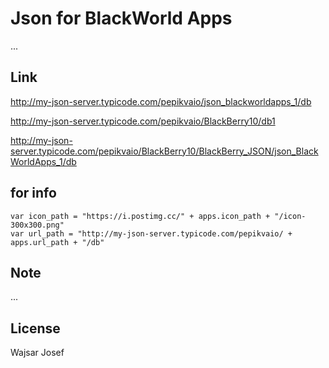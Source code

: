 # Json for BlackWorld Apps
...


## Link
http://my-json-server.typicode.com/pepikvaio/json_blackworldapps_1/db

http://my-json-server.typicode.com/pepikvaio/BlackBerry10/db1

http://my-json-server.typicode.com/pepikvaio/BlackBerry10/BlackBerry_JSON/json_BlackWorldApps_1/db




## for info
```
var icon_path = "https://i.postimg.cc/" + apps.icon_path + "/icon-300x300.png"
var url_path = "http://my-json-server.typicode.com/pepikvaio/ + apps.url_path + "/db"
```


## Note
...


## License
Wajsar Josef
